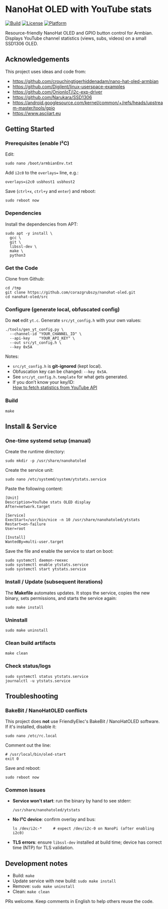 # NanoHat OLED with YouTube stats

[![Build](https://img.shields.io/badge/build-make-blue)](https://www.gnu.org/software/make/)
[![License](https://img.shields.io/badge/license-Unlicense-green)](LICENSE)
[![Platform](https://img.shields.io/badge/platform-Armbian-orange)](https://www.armbian.com/)

Resource-friendly NanoHat OLED and GPIO button control for Armbian.  
Displays YouTube channel statistics (views, subs, videos) on a small SSD1306 OLED.

## Acknowledgements
This project uses ideas and code from:

- https://github.com/crouchingtigerhiddenadam/nano-hat-oled-armbian
- https://github.com/Digilent/linux-userspace-examples
- https://github.com/OnionIoT/i2c-exp-driver
- https://github.com/Narukara/SSD1306
- https://android.googlesource.com/kernel/common/+/refs/heads/upstream-master/tools/gpio
- https://www.asciiart.eu

## Getting Started

### Prerequisites (enable I²C)
Edit:
```
sudo nano /boot/armbianEnv.txt
```
Add `i2c0` to the `overlays=` line, e.g.:
```
overlays=i2c0 usbhost1 usbhost2
```
Save (`ctrl+x`, `ctrl+y` and `enter`) and reboot:
```
sudo reboot now
```

### Dependencies
Install the dependencies from APT:
```
sudo apt -y install \
  gcc \
  git \
  libssl-dev \
  make \
  python3
```

### Get the Code
Clone from Github:
```
cd /tmp
git clone https://github.com/corazgrubszy/nanohat-oled.git
cd nanohat-oled/src
```

### Configure (generate local, obfuscated config)
Do **not** edit `yt.c`. Generate `src/yt_config.h` with your own values:
```
./tools/gen_yt_config.py \
  --channel-id "YOUR_CHANNEL_ID" \
  --api-key    "YOUR_API_KEY" \
  --out src/yt_config.h \
  --key 0x5A
```
Notes:
- `src/yt_config.h` is **git-ignored** (kept local).
- Obfuscation key can be changed: `--key 0x5A`.
- See `src/yt_config.h.template` for what gets generated.
- If you don’t know your key/ID:  
  [How to fetch statistics from YouTube API](https://hackernoon.com/how-to-fetch-statistics-from-youtube-api-using-python)

### Build
```
make
```

## Install & Service

### One-time systemd setup (manual)
Create the runtime directory:
```
sudo mkdir -p /usr/share/nanohatoled
```
Create the service unit:
```
sudo nano /etc/systemd/system/ytstats.service
```
Paste the following content:
```
[Unit]
Description=YouTube stats OLED display
After=network.target
  
[Service]
ExecStart=/usr/bin/nice -n 10 /usr/share/nanohatoled/ytstats
Restart=on-failure
User=root
  
[Install]
WantedBy=multi-user.target
```
Save the file and enable the service to start on boot:
```  
sudo systemctl daemon-reexec
sudo systemctl enable ytstats.service
sudo systemctl start ytstats.service
```

### Install / Update (subsequent iterations)
The **Makefile** automates updates. It stops the service, copies the new binary, sets permissions, and starts the service again:
```
sudo make install
```

### Uninstall
```
sudo make uninstall
```

### Clean build artifacts
```
make clean
```

### Check status/logs
```
sudo systemctl status ytstats.service
journalctl -u ytstats.service
```

## Troubleshooting

### BakeBit / NanoHatOLED conflicts
This project does **not** use FriendlyElec's BakeBit / NanoHatOLED software. If it's installed, disable it:
```
sudo nano /etc/rc.local
```
Comment out the line:
```
# /usr/local/bin/oled-start
exit 0
```
Save and reboot:
```
sudo reboot now
```

### Common issues
- **Service won’t start**: run the binary by hand to see stderr:
  ```
  /usr/share/nanohatoled/ytstats
  ```
- **No I²C device**: confirm overlay and bus:
  ```
  ls /dev/i2c-*     # expect /dev/i2c-0 on NanoPi (after enabling i2c0)
  ```
- **TLS errors**: ensure `libssl-dev` installed at build time; device has correct time (NTP) for TLS validation.

## Development notes
- Build: `make`  
- Update service with new build: `sudo make install`  
- Remove: `sudo make uninstall`  
- Clean: `make clean`  

PRs welcome. Keep comments in English to help others reuse the code.
